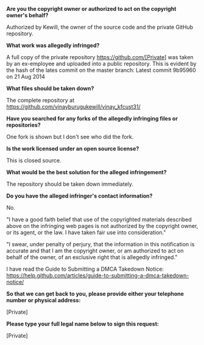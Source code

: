 __Are you the copyright owner or authorized to act on the copyright owner's behalf?__

Authorized by Kewill, the owner of the source code and the private GitHub repository.

__What work was allegedly infringed?__

A full copy of the private repository https://github.com/[Private] was taken by an ex-employee and uploaded into a public repository. This is evident by the hash of the lates commit on the master branch: Latest commit 9b95960 on 21 Aug 2014

__What files should be taken down?__

The complete repository at https://github.com/vinayburugukewill/vinay_kfcust31/

__Have you searched for any forks of the allegedly infringing files or repositories?__

One fork is shown but I don't see who did the fork.

__Is the work licensed under an open source license?__

This is closed source.

__What would be the best solution for the alleged infringement?__

The repository should be taken down immediately.

__Do you have the alleged infringer's contact information?__

No.

"I have a good faith belief that use of the copyrighted materials described above on the infringing web pages is not authorized by the copyright owner, or its agent, or the law. I have taken fair use into consideration."

"I swear, under penalty of perjury, that the information in this notification is accurate and that I am the copyright owner, or am authorized to act on behalf of the owner, of an exclusive right that is allegedly infringed."

I have read the Guide to Submitting a DMCA Takedown Notice: https://help.github.com/articles/guide-to-submitting-a-dmca-takedown-notice/

__So that we can get back to you, please provide either your telephone number or physical address:__

[Private]

__Please type your full legal name below to sign this request:__

[Private]
